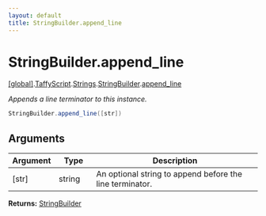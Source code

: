 ```yaml
---
layout: default
title: StringBuilder.append_line
---
```


# StringBuilder.append_line

[\[global\]]({{site.baseurl}}/docs/).[TaffyScript]({{site.baseurl}}/docs/TaffyScript/).[Strings]({{site.baseurl}}/docs/TaffyScript/Strings/).[StringBuilder]({{site.baseurl}}/docs/TaffyScript/Strings/StringBuilder/).[append_line]({{site.baseurl}}/docs/TaffyScript/Strings/StringBuilder/append_line/)

_Appends a line terminator to this instance._

```cs
StringBuilder.append_line([str])
```

## Arguments

<table>
  <col width="15%">
  <col width="15%">
  <thead>
    <tr>
      <th>Argument</th>
      <th>Type</th>
      <th>Description</th>
    </tr>
  </thead>
  <tbody>
    <tr>
      <td>[str]</td>
      <td>string</td>
      <td>An optional string to append before the line terminator.</td>
    </tr>
  </tbody>
</table>

**Returns:** [StringBuilder]({{site.baseurl}}/docs/TaffyScript/Strings/StringBuilder)
